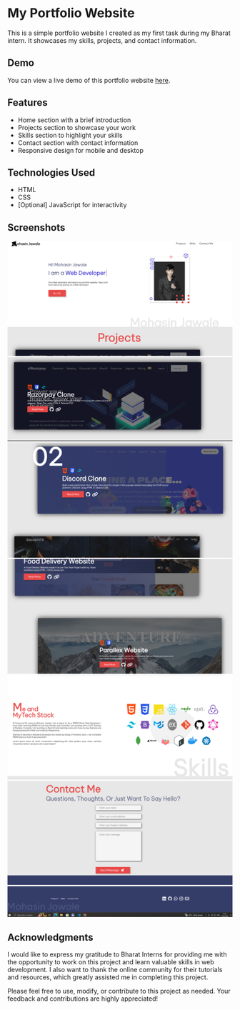 # My Portfolio Website

This is a simple portfolio website I created as my first task during my Bharat intern. It showcases my skills, projects, and contact information.

## Demo
You can view a live demo of this portfolio website [here](https://mohasindawal.github.io/Portfolio/).

## Features
- Home section with a brief introduction
- Projects section to showcase your work
- Skills section to highlight your skills
- Contact section with contact information
- Responsive design for mobile and desktop

## Technologies Used
- HTML
- CSS
- [Optional] JavaScript for interactivity

## Screenshots

<img src="ss1.PNG">
<img src="ss2.PNG">
<img src="ss3.PNG">
<img src="ss4.PNG">
<img src="ss5.PNG">
<img src="ss6.PNG">
<img src="ss7.PNG">

## Acknowledgments

I would like to express my gratitude to Bharat Interns for providing me with the opportunity to work on this project and learn valuable skills in web development. I also want to thank the online community for their tutorials and resources, which greatly assisted me in completing this project.

Please feel free to use, modify, or contribute to this project as needed. Your feedback and contributions are highly appreciated!

